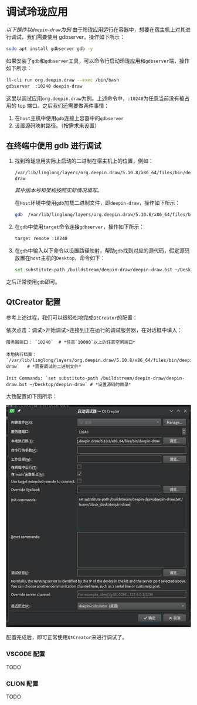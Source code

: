 # 调试玲珑应用

_以下操作以`deepin-draw`为例_
由于玲珑应用运行在容器中，想要在宿主机上对其进行调试，我们需要使用 gdbserver，操作如下所示：

```bash
sudo apt install gdbserver gdb -y
```

如果安装了`gdb`和`gdbserver`工具，可以命令行启动玲珑应用和`gdbserver`端，操作如下所示：

```bash
ll-cli run org.deepin.draw --exec /bin/bash
gdbserver  :10240 deepin-draw
```

这里以调试应用`org.deepin.draw`为例。上述命令中，`:10240`为任意当前没有被占用的 tcp 端口。之后我们还需要做两件事情：

1. 在`host`主机中使用`gdb`连接上容器中的`gdbserver`
2. 设置源码映射路径。（按需求来设置）

## 在终端中使用 gdb 进行调试

1. 找到玲珑应用实际上启动的二进制在宿主机上的位置，例如：

   ```plain
   /var/lib/linglong/layers/org.deepin.draw/5.10.8/x86_64/files/bin/deepin-draw
   ```

   _其中版本号和架构按照实际情况填写。_

   在`Host`环境中使用`gdb`加载二进制文件，即`deepin-draw`，操作如下所示：

   ```bash
   gdb  /var/lib/linglong/layers/org.deepin.draw/5.10.8/x86_64/files/bin/deepin-draw
   ```

2. 在`gdb`中使用`target`命令连接`gdbserver`，操作如下所示：

   ```bash
   target remote :10240
   ```

3. 在`gdb`中输入以下命令以设置路径映射，帮助`gdb`找到对应的源代码，假定源码放置在`host`主机的`Desktop`，命令如下：

   ```bash
   set substitute-path /buildstream/deepin-draw/deepin-draw.bst ~/Desktop/deepin-draw
   ```

之后正常使用`gdb`即可。

## QtCreator 配置

参考上述过程，我们可以很轻松地完成`QtCreator`的配置：

依次点击：调试>开始调试>连接到正在运行的调试服务器，在对话框中填入：

```plain
服务器端口： `10240`  # *任意`10000`以上的任意空闲端口*

本地执行档案：`/var/lib/linglong/layers/org.deepin.draw/5.10.8/x86_64/files/bin/deepin-draw`   # *需要调试的二进制文件*

Init Commands: `set substitute-path /buildstream/deepin-draw/deepin-draw.bst ~/Desktop/deepin-draw` # *设置源码的目录*
```

大致配置如下图所示：

![qt-creator](../images/qt-creator.png)

配置完成后，即可正常使用`QtCreator`来进行调试了。

### VSCODE 配置

TODO

### CLION 配置

TODO
